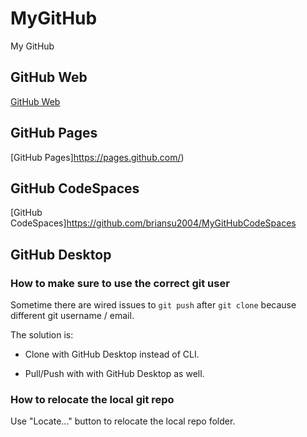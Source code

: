 # MyGitHub

My GitHub

## GitHub Web

[GitHub Web](GitHub_Web.md)

## GitHub Pages

[GitHub Pages]<https://pages.github.com/>)

## GitHub CodeSpaces

[GitHub CodeSpaces]<https://github.com/briansu2004/MyGitHubCodeSpaces>

## GitHub Desktop

### How to make sure to use the correct git user

Sometime there are wired issues to `git push` after `git clone` because different git username / email.

The solution is:

- Clone with GitHub Desktop instead of CLI.

- Pull/Push with with GitHub Desktop as well.

### How to relocate the local git repo

Use "Locate..." button to relocate the local repo folder.
